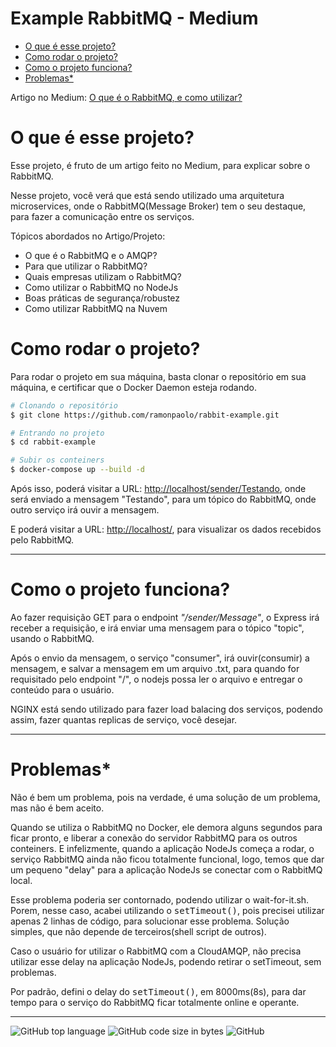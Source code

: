 # Example RabbitMQ - Medium

- [O que é esse projeto?](#o-que-é-esse-projeto)
- [Como rodar o projeto?](#como-rodar-o-projeto)
- [Como o projeto funciona?](#como-o-projeto-funciona)
- [Problemas*](#problemas)

Artigo no Medium: [O que é o RabbitMQ, e como utilizar?](https://medium.com/@ramonpaolo/o-que-%C3%A9-o-rabbitmq-e-como-utilizar-c3ce2406a983)

# O que é esse projeto?
Esse projeto, é fruto de um artigo feito no Medium, para explicar sobre o RabbitMQ.

Nesse projeto, você verá que está sendo utilizado uma arquitetura microservices, onde o RabbitMQ(Message Broker) tem o seu destaque, para fazer a comunicação entre os serviços. 

Tópicos abordados no Artigo/Projeto:
- O que é o RabbitMQ e o AMQP?
- Para que utilizar o RabbitMQ?
- Quais empresas utilizam o RabbitMQ?
- Como utilizar o RabbitMQ no NodeJs
- Boas práticas de segurança/robustez
- Como utilizar RabbitMQ na Nuvem

# Como rodar o projeto?
Para rodar o projeto em sua máquina, basta clonar o repositório em sua máquina, e certificar que o Docker Daemon esteja rodando.
```bash
# Clonando o repositório
$ git clone https://github.com/ramonpaolo/rabbit-example.git

# Entrando no projeto
$ cd rabbit-example

# Subir os conteiners
$ docker-compose up --build -d
```

Após isso, poderá visitar a URL: [http://localhost/sender/Testando](http://localhost/sender/Testando), onde será enviado a mensagem "Testando", para um tópico do RabbitMQ, onde outro serviço irá ouvir a mensagem.

E poderá visitar a URL: [http://localhost/](http://localhost/), para visualizar os dados recebidos pelo RabbitMQ.

---

# Como o projeto funciona?

Ao fazer requisição GET para o endpoint *"/sender/Message"*, o Express irá receber a requisição, e irá enviar uma mensagem para o tópico "topic", usando o RabbitMQ.

Após o envio da mensagem, o serviço "consumer", irá ouvir(consumir) a mensagem, e salvar a mensagem em um arquivo .txt, para quando for requisitado pelo endpoint "/", o nodejs possa ler o arquivo e entregar o conteúdo para o usuário.

NGINX está sendo utilizado para fazer load balacing dos serviços, podendo assim, fazer quantas replicas de serviço, você desejar.

---

# Problemas*
Não é bem um problema, pois na verdade, é uma solução de um problema, mas não é bem aceito.

Quando se utiliza o RabbitMQ no Docker, ele demora alguns segundos para ficar pronto, e liberar a conexão do servidor RabbitMQ para os outros conteiners. E infelizmente, quando a aplicação NodeJs começa a rodar, o serviço RabbitMQ ainda não ficou totalmente funcional, logo, temos que dar um pequeno "delay" para a aplicação NodeJs se conectar com o RabbitMQ local.

Esse problema poderia ser contornado, podendo utilizar o wait-for-it.sh.
Porem, nesse caso, acabei utilizando o <kbd>setTimeout()</kbd>, pois precisei utilizar apenas 2 linhas de código, para solucionar esse problema. Solução simples, que não depende de terceiros(shell script de outros).

Caso o usuário for utilizar o RabbitMQ com a CloudAMQP, não precisa utilizar esse delay na aplicação NodeJs, podendo retirar o setTimeout, sem problemas.

Por padrão, defini o delay do <kbd>setTimeout()</kbd>, em 8000ms(8s), para dar tempo para o serviço do RabbitMQ ficar totalmente online e operante.

---

![GitHub top language](https://img.shields.io/github/languages/top/ramonpaolo/rabbit-example)
![GitHub code size in bytes](https://img.shields.io/github/languages/code-size/ramonpaolo/rabbit-example)
![GitHub](https://img.shields.io/github/license/ramonpaolo/rabbit-example)
